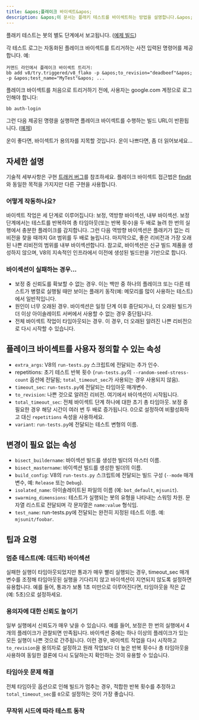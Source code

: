 ```yaml
---
title: &apos;플레이크 바이섹트&apos;
description: &apos;이 문서는 플래키 테스트를 바이섹트하는 방법을 설명합니다.&apos;
---
```

플래키 테스트는 봇의 별도 단계에서 보고됩니다. ([예제 빌드](https://ci.chromium.org/ui/p/v8/builders/ci/V8%20Linux64%20TSAN/38630/overview))

각 테스트 로그는 자동화된 플레이크 바이섹트를 트리거하는 사전 입력된 명령어를 제공합니다. 예:

```
커맨드 라인에서 플레이크 바이섹트 트리거:
bb add v8/try.triggered/v8_flako -p &apos;to_revision="deadbeef"&apos; -p &apos;test_name="MyTest"&apos; ...
```

플레이크 바이섹트를 처음으로 트리거하기 전에, 사용자는 google.com 계정으로 로그인해야 합니다:

```bash
bb auth-login
```

그런 다음 제공된 명령을 실행하면 플레이크 바이섹트를 수행하는 빌드 URL이 반환됩니다. ([예제](https://ci.chromium.org/ui/p/v8/builders/try.triggered/v8_flako/b8836020260675019825/overview))

운이 좋다면, 바이섹트가 용의자를 지목할 것입니다. 운이 나쁘다면, 좀 더 읽어보세요...

## 자세한 설명

기술적 세부사항은 구현 [트래커 버그](https://crbug.com/711249)를 참조하세요. 플레이크 바이섹트 접근법은 [findit](https://sites.google.com/chromium.org/cat/findit)와 동일한 목적을 가지지만 다른 구현을 사용합니다.

### 어떻게 작동하나요?

바이섹트 작업은 세 단계로 이루어집니다: 보정, 역방향 바이섹션, 내부 바이섹션. 보정 단계에서는 테스트를 반복하여 총 타임아웃(또는 반복 횟수)을 두 배로 늘려 한 번의 실행에서 충분한 플레이크를 감지합니다. 그런 다음 역방향 바이섹션은 플래키가 없는 리비전을 찾을 때까지 Git 범위를 두 배로 늘립니다. 마지막으로, 좋은 리비전과 가장 오래된 나쁜 리비전의 범위를 내부 바이섹션합니다. 참고로, 바이섹션은 신규 빌드 제품을 생성하지 않으며, V8의 지속적인 인프라에서 이전에 생성된 빌드만을 기반으로 합니다.

### 바이섹션이 실패하는 경우...

- 보정 중 신뢰도를 확보할 수 없는 경우. 이는 백만 중 하나의 플레이크 또는 다른 테스트가 병렬로 실행될 때만 보이는 플래키 동작(예: 메모리를 많이 사용하는 테스트)에서 일반적입니다.
- 원인이 너무 오래된 경우. 바이섹션은 일정 단계 이후 중단되거나, 더 오래된 빌드가 더 이상 아이솔레이트 서버에서 사용할 수 없는 경우 중단됩니다.
- 전체 바이섹트 작업이 타임아웃되는 경우. 이 경우, 더 오래된 알려진 나쁜 리비전으로 다시 시작할 수 있습니다.

## 플레이크 바이섹트를 사용자 정의할 수 있는 속성

- `extra_args`: V8의 `run-tests.py` 스크립트에 전달되는 추가 인수.
- repetitions: 초기 테스트 반복 횟수 (`run-tests.py`의 `--random-seed-stress-count` 옵션에 전달됨; `total_timeout_sec`가 사용되는 경우 사용되지 않음).
- `timeout_sec`: `run-tests.py`에 전달되는 타임아웃 매개변수.
- `to_revision`: 나쁜 것으로 알려진 리비전. 여기에서 바이섹션이 시작됩니다.
- `total_timeout_sec`: 전체 바이섹트 단계 하나에 대한 초기 총 타임아웃. 보정 중 필요한 경우 해당 시간이 여러 번 두 배로 증가됩니다. 0으로 설정하여 비활성화하고 대신 `repetitions` 속성을 사용하세요.
- `variant`: `run-tests.py`에 전달되는 테스트 변형의 이름.

## 변경이 필요 없는 속성

- `bisect_buildername`: 바이섹션 빌드를 생성한 빌더의 마스터 이름.
- `bisect_mastername`: 바이섹션 빌드를 생성한 빌더의 이름.
- `build_config`: V8의 `run-tests.py` 스크립트에 전달되는 빌드 구성 (`--mode` 매개변수, 예: `Release` 또는 `Debug`).
- `isolated_name`: 아이솔레이트된 파일의 이름 (예: `bot_default`, `mjsunit`).
- `swarming_dimensions`: 테스트가 실행되는 봇의 유형을 나타내는 스워밍 차원. 문자열 리스트로 전달되며 각 문자열은 `name:value` 형식임.
- `test_name`: run-tests.py에 전달되는 완전히 지정된 테스트 이름. 예: `mjsunit/foobar`.

## 팁과 요령

### 멈춘 테스트(예: 데드락) 바이섹션

실패한 실행이 타임아웃되었지만 통과가 매우 빨리 실행되는 경우, timeout_sec 매개변수를 조정해 타임아웃된 실행을 기다리지 않고 바이섹션이 지연되지 않도록 설정하면 유용합니다. 예를 들어, 통과가 보통 1초 미만으로 이루어진다면, 타임아웃을 작은 값(예: 5초)으로 설정하세요.

### 용의자에 대한 신뢰도 높이기

일부 실행에서 신뢰도가 매우 낮을 수 있습니다. 예를 들어, 보정은 한 번의 실행에서 4개의 플레이크가 관찰되면 만족됩니다. 바이섹션 중에는 하나 이상의 플레이크가 있는 모든 실행이 나쁜 것으로 간주됩니다. 이런 경우, 바이섹트 작업을 다시 시작하고 `to_revision`을 용의자로 설정하고 원래 작업보다 더 높은 반복 횟수나 총 타임아웃을 사용하여 동일한 결론에 다시 도달하는지 확인하는 것이 유용할 수 있습니다.

### 타임아웃 문제 해결

전체 타임아웃 옵션으로 인해 빌드가 멈추는 경우, 적합한 반복 횟수를 추정하고 `total_timeout_sec`를 `0`으로 설정하는 것이 가장 좋습니다.

### 무작위 시드에 따라 테스트 동작
